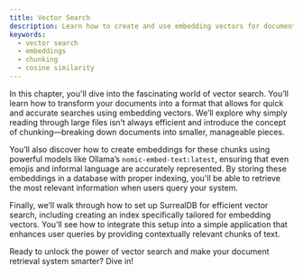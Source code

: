 ```yaml
---
title: Vector Search
description: Learn how to create and use embedding vectors for documents to enable efficient vector search.
keywords:
  - vector search
  - embeddings
  - chunking
  - cosine similarity
---
```


In this chapter, you'll dive into the fascinating world of vector search. You’ll learn how to transform your documents into a format that allows for quick and accurate searches using embedding vectors. We’ll explore why simply reading through large files isn’t always efficient and introduce the concept of chunking—breaking down documents into smaller, manageable pieces.

You’ll also discover how to create embeddings for these chunks using powerful models like Ollama’s `nomic-embed-text:latest`, ensuring that even emojis and informal language are accurately represented. By storing these embeddings in a database with proper indexing, you'll be able to retrieve the most relevant information when users query your system.

Finally, we’ll walk through how to set up SurrealDB for efficient vector search, including creating an index specifically tailored for embedding vectors. You’ll see how to integrate this setup into a simple application that enhances user queries by providing contextually relevant chunks of text.

Ready to unlock the power of vector search and make your document retrieval system smarter? Dive in!